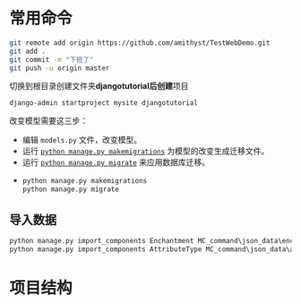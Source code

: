 # 常用命令

```bash
git remote add origin https://github.com/amithyst/TestWebDemo.git
git add .
git commit -m "下班了"
git push -u origin master
```

切换到根目录创建文件夹**djangotutorial后创建**项目

```
django-admin startproject mysite djangotutorial
```

改变模型需要这三步：

* 编辑 `models.py` 文件，改变模型。
* 运行 [`python manage.py makemigrations`](https://docs.djangoproject.com/zh-hans/5.2/ref/django-admin/#django-admin-makemigrations) 为模型的改变生成迁移文件。
* 运行 [`python manage.py migrate`](https://docs.djangoproject.com/zh-hans/5.2/ref/django-admin/#django-admin-migrate) 来应用数据库迁移。
* ```python
  python manage.py makemigrations
  python manage.py migrate
  ```

## 导入数据

```python
python manage.py import_components Enchantment MC_command\json_data\enchantments.json
python manage.py import_components AttributeType MC_command\json_data\attributes.json
```

# 项目结构
